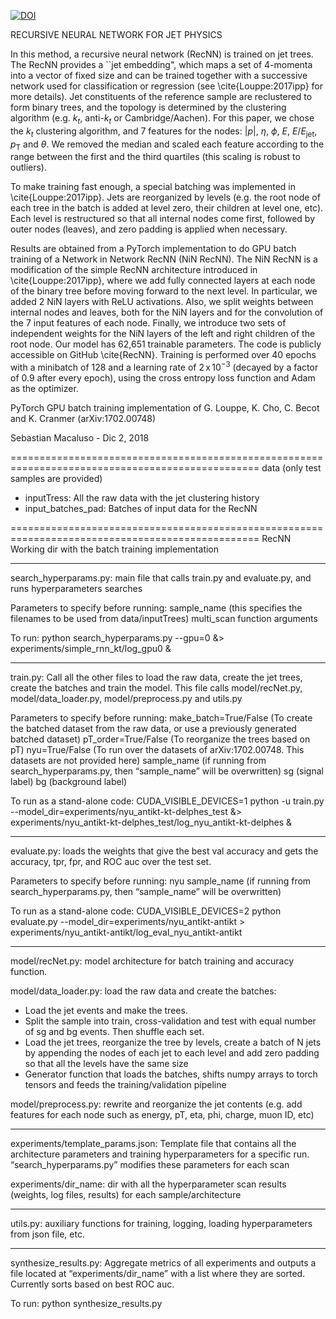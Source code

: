 
[![DOI](https://zenodo.org/badge/160135404.svg)](https://zenodo.org/badge/latestdoi/160135404)

RECURSIVE NEURAL NETWORK FOR JET PHYSICS 


In this method, a recursive neural network (RecNN) is trained on jet trees. The RecNN provides a ``jet embedding", which maps a set of 4-momenta into a vector of fixed size and can be trained together with a successive network used for classification or regression  (see \cite{Louppe:2017ipp} for more details). 
Jet constituents of the reference sample are reclustered to form binary trees, and the topology is determined by the clustering algorithm (e.g. $k_t$, anti-$k_t$ or Cambridge/Aachen). 
For this paper, we chose the $k_t$ clustering algorithm, and 7 features for the nodes: $|p|$, $\eta$, $\phi$, $E$, $E/E_{\text{jet}}$, $p_\text{T}$ and $\theta$. 
We removed the median and scaled each feature according to the range between the first and the third quartiles (this scaling is robust to outliers).

To make training fast enough, a special batching
was implemented in \cite{Louppe:2017ipp}. Jets are reorganized by levels (e.g. the root node of each tree in the batch is added at level zero, their children at level one, etc). Each level is restructured so that all internal nodes come first, followed by outer nodes (leaves), and zero padding is applied when necessary.


Results are obtained from a PyTorch implementation to do GPU batch training of a Network in Network RecNN (NiN RecNN). The NiN RecNN is a modification of the simple RecNN architecture introduced in \cite{Louppe:2017ipp}, where we add fully connected layers at each node of the binary tree before moving forward to the next level. In particular, we added 2 NiN layers with ReLU activations. Also, we split weights between internal nodes and leaves, both for the NiN layers and for the convolution of the 7 input features of each node. Finally, we introduce two sets of independent weights for the NiN layers of the left and right children of the root node. Our model has 62,651 trainable parameters. The code is publicly accessible on GitHub \cite{RecNN}.
Training is performed over 40 epochs with a minibatch of 128 and a learning rate of $2\,$x$\,10^{-3}$ (decayed by a factor of 0.9 after every epoch), using the cross entropy loss function and Adam as the optimizer. 



PyTorch GPU batch training implementation of G. Louppe, K. Cho, C. Becot and K. Cranmer (arXiv:1702.00748)

Sebastian Macaluso - Dic 2, 2018


=================================================================================================
data  (only test samples are provided)
 
- inputTress: All the raw data with the jet clustering history
- input_batches_pad: Batches of input data for the RecNN


=================================================================================================
RecNN
Working dir with the batch training implementation 

-------------------------------------------------------------------------
search_hyperparams.py: main file that calls train.py and evaluate.py, and runs hyperparameters searches

Parameters to specify before running:
sample_name (this specifies the filenames to be used from data/inputTrees)
multi_scan function arguments

To run:
python search_hyperparams.py --gpu=0 &> experiments/simple_rnn_kt/log_gpu0 &

-------------------------------------------------------------------------
train.py: Call all the other files to load the raw data, create the jet trees, create the batches and train the model. This file calls model/recNet.py, model/data_loader.py, model/preprocess.py and utils.py

Parameters to specify before running:
make_batch=True/False (To create the batched dataset from the raw data, or use a previously generated batched dataset)
pT_order=True/False (To reorganize the trees based on pT)
nyu=True/False (To run over the datasets of arXiv:1702.00748. This datasets are not provided here)
sample_name (if running from search_hyperparams.py, then “sample_name” will be overwritten)
sg (signal label)
bg (background label)

To run as a stand-alone code:
CUDA_VISIBLE_DEVICES=1 python -u train.py --model_dir=experiments/nyu_antikt-kt-delphes_test &> experiments/nyu_antikt-kt-delphes_test/log_nyu_antikt-kt-delphes &

-------------------------------------------------------------------------
evaluate.py: loads the weights that give the best val accuracy and gets the accuracy, tpr, fpr, and ROC auc over the test set.

Parameters to specify before running:
nyu
sample_name (if running from search_hyperparams.py, then “sample_name” will be overwritten)

To run as a stand-alone code:
CUDA_VISIBLE_DEVICES=2 python evaluate.py --model_dir=experiments/nyu_antikt-antikt > experiments/nyu_antikt-antikt/log_eval_nyu_antikt-antikt

-------------------------------------------------------------------------
model/recNet.py: model architecture for batch training and accuracy function.

model/data_loader.py: load the raw data and create the batches:

 - Load the jet events and make the trees.
 - Split the sample into train, cross-validation and test with equal number of sg and bg events. Then shuffle each set.
 - Load the jet trees, reorganize the tree by levels, create a batch of N jets by appending the nodes of each jet to each level and add zero padding so that all the levels have the same size
 - Generator function that loads the batches, shifts numpy arrays to torch tensors and feeds the training/validation pipeline
 
 
model/preprocess.py: rewrite and reorganize the jet contents (e.g. add features for each node such as energy, pT, eta, phi, charge, muon ID, etc) 

-------------------------------------------------------------------------
experiments/template_params.json:  Template file that contains all the architecture parameters and training hyperparameters for a specific run. “search_hyperparams.py” modifies these parameters for each scan

experiments/dir_name: dir with all the hyperparameter scan results (weights, log files, results) for each sample/architecture

-------------------------------------------------------------------------
utils.py: auxiliary functions for training, logging, loading hyperparameters from json file, etc.

-------------------------------------------------------------------------
synthesize_results.py: Aggregate metrics of all experiments and outputs a file located at “experiments/dir_name” with a  list where they are sorted. Currently sorts based on best ROC auc.

To run: python synthesize_results.py

